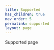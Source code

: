 ```yaml
---
title: Supported
has_children: true
nav_order: 5
permalink: supported
layout: page
---
```


Supported page